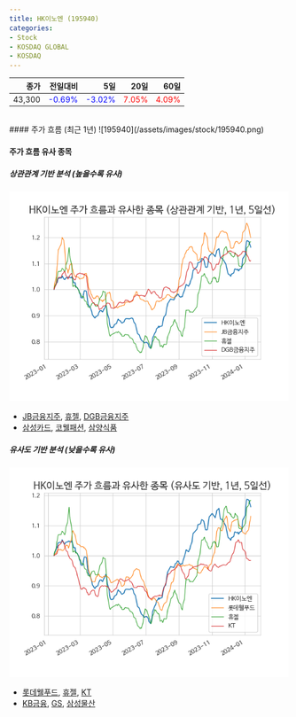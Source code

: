 ```yaml
---
title: HK이노엔 (195940)
categories:
- Stock
- KOSDAQ GLOBAL
- KOSDAQ
---
```


|종가|전일대비|5일|20일|60일|
|---:|-------:|--:|---:|---:|
|43,300|<span style="color: blue">-0.69%</span>|<span style="color: blue">-3.02%</span>|<span style="color: red">7.05%</span>|<span style="color: red">4.09%</span>|

<!-- more -->
<br>
#### 주가 흐름 (최근 1년)
![195940](/assets/images/stock/195940.png)

#### 주가 흐름 유사 종목

##### 상관관계 기반 분석 (높을수록 유사)
![195940](/assets/images/stock/195940_corr.png)
- [JB금융지주](/175330/), [휴젤](/145020/), [DGB금융지주](/139130/)
- [삼성카드](/029780/), [코웰패션](/033290/), [삼양식품](/003230/)

##### 유사도 기반 분석 (낮을수록 유사)	
![195940](/assets/images/stock/195940_sim.png)
- [롯데웰푸드](/280360/), [휴젤](/145020/), [KT](/030200/)
- [KB금융](/105560/), [GS](/078930/), [삼성물산](/028260/)